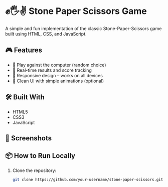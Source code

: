 # ✊🖐✌️ Stone Paper Scissors Game

A simple and fun implementation of the classic Stone-Paper-Scissors game built using HTML, CSS, and JavaScript.

## 🎮 Features

- 🧠 Play against the computer (random choice)
- 🔁 Real-time results and score tracking
- 📱 Responsive design – works on all devices
- 🎨 Clean UI with simple animations (optional)



## 🛠️ Built With

- HTML5
- CSS3
- JavaScript 

## 📸 Screenshots



## 📦 How to Run Locally

1. Clone the repository:
   ```bash
   git clone https://github.com/your-username/stone-paper-scissors.git

